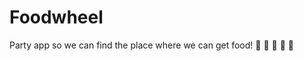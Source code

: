 # Foodwheel

Party app so we can find the place where we can get food! :pizza: :hamburger: :fries: :poultry_leg: :curry:
